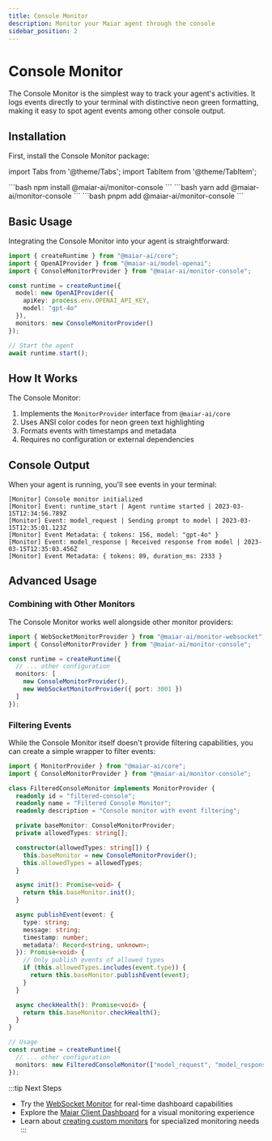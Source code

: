 ```yaml
---
title: Console Monitor
description: Monitor your Maiar agent through the console
sidebar_position: 2
---
```


# Console Monitor

The Console Monitor is the simplest way to track your agent's activities. It logs events directly to your terminal with distinctive neon green formatting, making it easy to spot agent events among other console output.

## Installation

First, install the Console Monitor package:

import Tabs from '@theme/Tabs';
import TabItem from '@theme/TabItem';

<Tabs groupId="package-manager">
  <TabItem value="npm" label="npm">
```bash
npm install @maiar-ai/monitor-console
```
  </TabItem>
  <TabItem value="yarn" label="yarn">
```bash
yarn add @maiar-ai/monitor-console
```
  </TabItem>
  <TabItem value="pnpm" label="pnpm" default>
```bash
pnpm add @maiar-ai/monitor-console
```
  </TabItem>
</Tabs>

## Basic Usage

Integrating the Console Monitor into your agent is straightforward:

```typescript
import { createRuntime } from "@maiar-ai/core";
import { OpenAIProvider } from "@maiar-ai/model-openai";
import { ConsoleMonitorProvider } from "@maiar-ai/monitor-console";

const runtime = createRuntime({
  model: new OpenAIProvider({
    apiKey: process.env.OPENAI_API_KEY,
    model: "gpt-4o"
  }),
  monitors: new ConsoleMonitorProvider()
});

// Start the agent
await runtime.start();
```

## How It Works

The Console Monitor:

1. Implements the `MonitorProvider` interface from `@maiar-ai/core`
2. Uses ANSI color codes for neon green text highlighting
3. Formats events with timestamps and metadata
4. Requires no configuration or external dependencies

## Console Output

When your agent is running, you'll see events in your terminal:

```
[Monitor] Console monitor initialized
[Monitor] Event: runtime_start | Agent runtime started | 2023-03-15T12:34:56.789Z
[Monitor] Event: model_request | Sending prompt to model | 2023-03-15T12:35:01.123Z
[Monitor] Event Metadata: { tokens: 156, model: "gpt-4o" }
[Monitor] Event: model_response | Received response from model | 2023-03-15T12:35:03.456Z
[Monitor] Event Metadata: { tokens: 89, duration_ms: 2333 }
```

## Advanced Usage

### Combining with Other Monitors

The Console Monitor works well alongside other monitor providers:

```typescript
import { WebSocketMonitorProvider } from "@maiar-ai/monitor-websocket";
import { ConsoleMonitorProvider } from "@maiar-ai/monitor-console";

const runtime = createRuntime({
  // ... other configuration
  monitors: [
    new ConsoleMonitorProvider(),
    new WebSocketMonitorProvider({ port: 3001 })
  ]
});
```

### Filtering Events

While the Console Monitor itself doesn't provide filtering capabilities, you can create a simple wrapper to filter events:

```typescript
import { MonitorProvider } from "@maiar-ai/core";
import { ConsoleMonitorProvider } from "@maiar-ai/monitor-console";

class FilteredConsoleMonitor implements MonitorProvider {
  readonly id = "filtered-console";
  readonly name = "Filtered Console Monitor";
  readonly description = "Console monitor with event filtering";

  private baseMonitor: ConsoleMonitorProvider;
  private allowedTypes: string[];

  constructor(allowedTypes: string[]) {
    this.baseMonitor = new ConsoleMonitorProvider();
    this.allowedTypes = allowedTypes;
  }

  async init(): Promise<void> {
    return this.baseMonitor.init();
  }

  async publishEvent(event: {
    type: string;
    message: string;
    timestamp: number;
    metadata?: Record<string, unknown>;
  }): Promise<void> {
    // Only publish events of allowed types
    if (this.allowedTypes.includes(event.type)) {
      return this.baseMonitor.publishEvent(event);
    }
  }

  async checkHealth(): Promise<void> {
    return this.baseMonitor.checkHealth();
  }
}

// Usage
const runtime = createRuntime({
  // ... other configuration
  monitors: new FilteredConsoleMonitor(["model_request", "model_response"])
});
```

:::tip Next Steps

- Try the [WebSocket Monitor](./websocket-monitor) for real-time dashboard capabilities
- Explore the [Maiar Client Dashboard](./maiar-client) for a visual monitoring experience
- Learn about [creating custom monitors](./custom-monitors) for specialized monitoring needs
  :::
